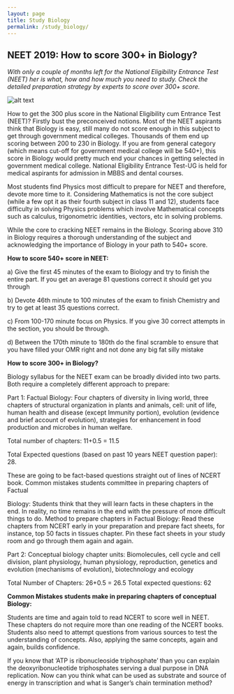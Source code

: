 ```yaml
---
layout: page
title: Study Biology
permalink: /study_biology/
---
```


## **NEET 2019: How to score 300+ in Biology?**
_With only a couple of months left for the National Eligibility Entrance Test (NEET) her is what, how and how much you need to study. Check the detailed preparation strategy by experts to score over 300+ score._

![alt text](https://images.indianexpress.com/2018/12/study759.jpg)


How to get the 300 plus score in the National Eligibility cum Entrance Test (NEET)? Firstly bust the preconceived notions. Most of the NEET aspirants think that Biology is easy, still many do not score enough in this subject to get through government medical colleges. Thousands of them end up scoring between 200 to 230 in Biology. If you are from general category (which means cut-off for government medical college will be 540+), this score in Biology would pretty much end your chances in getting selected in government medical college. National Eligibility Entrance Test-UG is held for medical aspirants for admission in MBBS and dental courses.

Most students find Physics most difficult to prepare for NEET and therefore, devote more time to it. Considering Mathematics is not the core subject (while a few opt it as their fourth subject in class 11 and 12), students face difficulty in solving Physics problems which involve Mathematical concepts such as calculus, trigonometric identities, vectors, etc in solving problems.

While the core to cracking NEET remains in the Biology. Scoring above 310 in Biology requires a thorough understanding of the subject and acknowledging the importance of Biology in your path to 540+ score.

**How to score 540+ score in NEET:**

a) Give the first 45 minutes of the exam to Biology and try to finish the entire part. If you get an average 81 questions correct it should get you through

b) Devote 46th minute to 100 minutes of the exam to finish Chemistry and try to get at least 35 questions correct.

c) From 100-170 minute focus on Physics. If you give 30 correct attempts in the section, you should be through.

d) Between the 170th minute to 180th do the final scramble to ensure that you have filled your OMR right and not done any big fat silly mistake

**How to score 300+ in Biology?**

Biology syllabus for the NEET exam can be broadly divided into two parts. Both require a completely different approach to prepare:

Part 1: Factual Biology: Four chapters of diversity in living world, three chapters of structural organization in plants and animals, cell: unit of life, human health and disease (except Immunity portion), evolution (evidence and brief account of evolution), strategies for enhancement in food production and microbes in human welfare.

Total number of chapters: 11+0.5 = 11.5

Total Expected questions (based on past 10 years NEET question paper): 28.

These are going to be fact-based questions straight out of lines of NCERT book. Common mistakes students committee in preparing chapters of Factual

Biology: Students think that they will learn facts in these chapters in the end. In reality, no time remains in the end with the pressure of more difficult things to do. Method to prepare chapters in Factual Biology: Read these chapters from NCERT early in your preparation and prepare fact sheets, for instance, top 50 facts in tissues chapter. Pin these fact sheets in your study room and go through them again and again.

Part 2: Conceptual biology chapter units: Biomolecules, cell cycle and cell division, plant physiology, human physiology, reproduction, genetics and evolution (mechanisms of evolution), biotechnology and ecology

Total Number of Chapters: 26+0.5 = 26.5
Total expected questions: 62

**Common Mistakes students make in preparing chapters of conceptual Biology:**

Students are time and again told to read NCERT to score well in NEET. These chapters do not require more than one reading of the NCERT books. Students also need to attempt questions from various sources to test the understanding of concepts. Also, applying the same concepts, again and again, builds confidence.

If you know that ‘ATP is ribonucleoside triphosphate’ than you can explain the deoxyribonucleotide triphosphates serving a dual purpose in DNA replication. Now can you think what can be used as substrate and source of energy in transcription and what is Sanger’s chain termination method?